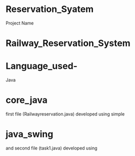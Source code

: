 # Reservation_Syatem

Project Name

# Railway_Reservation_System

# Language_used- 
Java

# core_java 
first file (Railwayreservation.java) developed using simple 

# java_swing
and second file (task1.java) developed using 



